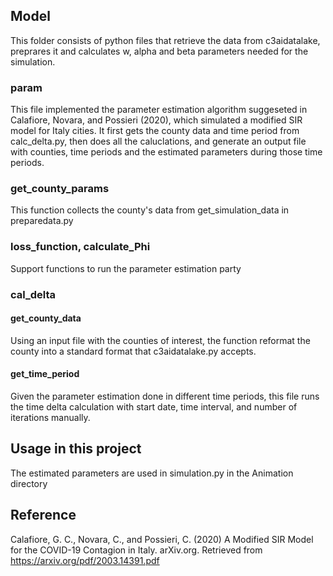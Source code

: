## Model
This folder consists of python files that retrieve the data from c3aidatalake, preprares it and calculates w, alpha and beta parameters needed for the simulation. 

### param
This file implemented the parameter estimation algorithm suggeseted in Calafiore, Novara, and Possieri (2020), which simulated a modified SIR model for Italy cities. It first gets the county data and time period from calc_delta.py, then does all the caluclations, and generate an output file with counties, time periods and the estimated parameters during those time periods.
### get_county_params
This function collects the county's data from get_simulation_data in preparedata.py
### loss_function, calculate_Phi
Support functions to run the parameter estimation party

### cal_delta
#### get_county_data
Using an input file with the counties of interest, the function reformat the county into a standard format that c3aidatalake.py accepts.
#### get_time_period
Given the parameter estimation done in different time periods, this file runs the time delta calculation with start date, time interval, and number of iterations manually.

## Usage in this project
The estimated parameters are used in simulation.py in the Animation directory

## Reference
Calafiore, G. C., Novara, C., and Possieri, C. (2020) A Modified SIR Model for the COVID-19 Contagion in Italy. arXiv.org. Retrieved from https://arxiv.org/pdf/2003.14391.pdf 